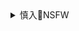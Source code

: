<details><summary>慎入🔞NSFW</summary>

Not Safe For Work
<img src="https://upload.wikimedia.org/wikipedia/commons/thumb/d/d3/Biohazard_Symbol_Specification.png/210px-Biohazard_Symbol_Specification.png">

<details><summary><b>风险自理Use At Your Own Risk🈲</summary>

### 吴洪s：大数据时代将加速极q瓦解
https://2newcenturynet.blogspot.com/2020/10/blog-post_560.html

我们正处在数字利维坦君临的前夜》

作者认为sh将被大数据带入极q统治时代。
1，数字化导致规范失灵与崩解；2，催生反射冲动形成的人格；3，越趋倚赖直觉诠释与标签化判断；4，同温不同层的数字政治社群

他们认为互联网将导致sh分崩离析，

人与人之间的联系将不受地域限制，一个在个人生活圈里难以有知音的人，在互联网世界里却很容易找到同道。

会有负面现象也会有新的积极力量。不管怎样，走向极q是不可能的。

因为大数据时代基本是三个方面的问题：一是收集数据的能力；二是处理数据的能力，也就是对数据分析判断以及推测能力。

前两者目前没有谁有垄断能力，今后也难以有。

因为这两者的变化更新，并不取决于资本实力的雄厚和权力的霸道，而是取决于某个天才的奇思妙想与发现。

如最近有个小子发明了处理大规模经济数据的方法，他制造的数据模型，只要输入问题，几分钟就给出答案，而华尔街分析师则要花半个月才能给出答案，并且还不如这数据模型可靠，因为这数据模型所掌握的数据量远远超过了华尔街分析师。最近华尔街分析师们被这小子发明的数据模型搞得人心惶惶，因为这小子不要钱，他要让人免费使用他的数据分析模型，目前还在测试阶段。

又如去年另一个印度裔小子开发了网上机器人教育软件，大公司出价20亿美元收购，他不肯。宁可免费给人使用。他的理由是他深知他的家乡贫困地区孩子受教育的困难。

由于高度竞争，由于有些天才怀有理想主义精神，因此我认为，大数据不可能走向垄断和极权。

出现极q的三个基本要素：第一是暴力的强制，第二是资本的高度集中与垄断，第三，借助前两者的优势所掌握物质力量，是平m无法拥有的。如坦克大炮，如在数据接口建立防火q等。

而大数据时代基本依靠天才人物的创新，而创新不是有权有钱就能成的。所以我与黄先生的观点恰恰相反：大数据会加速垄断与极权体制的瓦解。

但是，网络信息自由流通的时代，不同文明不同宗教信仰达成言论自由的共同底线却非常必要。可惜这底线无法强制制订，联合国没有这权威。只能依靠网络实践自身来慢慢形成共识，在这过程中，肯定会支付出昂贵的代价。（2016年6月18

</details>
</details>
